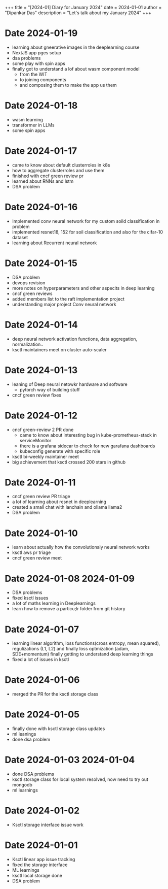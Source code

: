 +++
title = "[2024-01] Diary for January 2024"
date = 2024-01-01
author = "Dipankar Das"
description = "Let's talk about my January 2024"
+++

# Date 2024-01-19
* learning about gneerative images in the deeplearning course
* NextJS app pges setup
* dsa problems
* some play with spin apps
* finally got to understand a lof about wasm component model
  * from the WIT
  * to joining components
  * and composing them to make the app us them

# Date 2024-01-18
* wasm learning
* transformer in LLMs
* some spin apps

# Date 2024-01-17
* came to know about default clusterroles in k8s
* how to aggregate clusterroles and use them
* finished with cncf green review pr
* learned about RNNs and lstm
* DSA problem

# Date 2024-01-16
* Implemented conv neural network for my custom soild classification in problem
* implemented resnet18, 152 for soil classification and also for the cifar-10 dataset
* learning about Recurrent neural network

# Date 2024-01-15
* DSA problem
* devops revision
* more notes on hyperparameters and other aspecits in deep learning
* cncf green reviews
* added members list to the raft implementation project
* understanding major project Conv neural network

# Date 2024-01-14
* deep neural network activation functions, data aggregation, normalization..
* ksctl maintainers meet on cluster auto-scaler

# Date 2024-01-13
* leaning of Deep neural netowkr hardware and software
  * pytorch way of building stuff
* cncf green review fixes

# Date 2024-01-12
* cncf green-review 2 PR done
  * came to know about interesting bug in kube-prometheus-stack in serviceMonitor
  * there is a grafana sidecar to check for new garafana dashboards
  * kubeconfig generate with specific role
* ksctl bi-weekly maintainer meet
* big achievement that ksctl crossed 200 stars in github

# Date 2024-01-11
* cncf green review PR triage
* a lot of learning about resnet in deeplearning
* created a small chat with lanchain and ollama llama2
* DSA problem 

# Date 2024-01-10
* learn about actually how the convolutionaly neural network works
* ksctl aws pr triage
* cncf green review meet

# Date 2024-01-08 2024-01-09
* DSA problems
* fixed ksctl issues
* a lot of maths learning in Deeplearnings
* learn how to remove a particu;lr folder from git history

# Date 2024-01-07
* learning linear algorithm, loss functions(cross entropy, mean squared), regulizations (L1, L2) and finally loss optmization (adam, SDE+momentum) finally getting to understand deep learning things
* fixed a lot of issues in ksctl

# Date 2024-01-06
* merged the PR for the ksctl storage class

# Date 2024-01-05
* finally done with ksctl storage class updates
* ml leanings
* done dsa problem

# Date 2024-01-03 2024-01-04
* done DSA problems
* ksctl storage class for local system resolved, now need to try out mongodb
* ml learnings

# Date 2024-01-02
* Ksctl storage interface issue work

# Date 2024-01-01
* Ksctl linear app issue tracking
* fixed the storage interface
* ML learnings
* ksctl local storage done
* DSA problem

